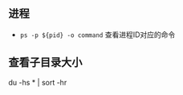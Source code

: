 <!-- linux语法笔记 -->
<!-- 2023-03-25 -->


## 进程
- `ps -p ${pid} -o command` 查看进程ID对应的命令

## 查看子目录大小
du -hs * | sort -hr